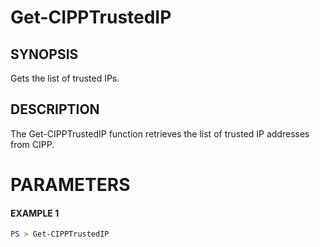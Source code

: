 # Get-CIPPTrustedIP
## SYNOPSIS
Gets the list of trusted IPs.
## DESCRIPTION
The Get-CIPPTrustedIP function retrieves the list of trusted IP addresses from CIPP.
# PARAMETERS

#### EXAMPLE 1
```powershell
PS > Get-CIPPTrustedIP
```

